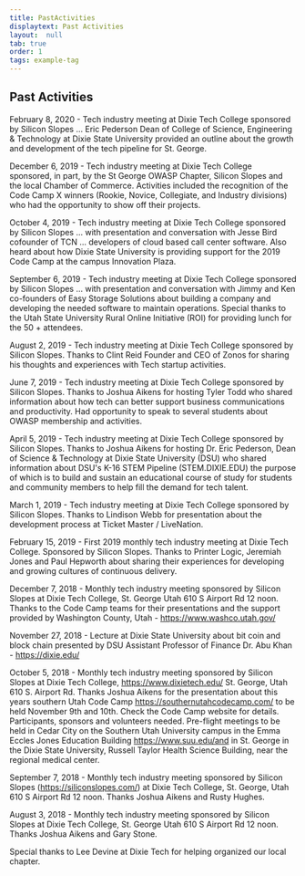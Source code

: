 ```yaml
---
title: PastActivities
displaytext: Past Activities
layout:  null
tab: true
order: 1
tags: example-tag
---
```


## Past Activities

February 8, 2020 - Tech industry meeting at Dixie Tech College sponsored by Silicon Slopes ... Eric Pederson Dean of College of Science, Engineering & Technology at Dixie State University provided an outline about the growth and development of the tech pipeline for St. George.

December 6, 2019 - Tech industry meeting at Dixie Tech College sponsored, in part, by the St George OWASP Chapter, Silicon Slopes and the local Chamber of Commerce. Activities included the recognition of the Code Camp X winners (Rookie, Novice, Collegiate, and Industry divisions) who had the opportunity to show off their projects. 

October 4, 2019 - Tech industry meeting at Dixie Tech College sponsored by Silicon Slopes ... with presentation and conversation with Jesse Bird cofounder of TCN ... developers of cloud based call center software. Also heard about how Dixie State University is providing support for the 2019 Code Camp at the campus Innovation Plaza.

September 6, 2019 - Tech industry meeting at Dixie Tech College sponsored by Silicon Slopes ... with presentation and conversation with Jimmy and Ken co-founders of Easy Storage Solutions about building a company and developing the needed software to maintain operations. Special thanks to the Utah State University Rural Online Initiative (ROI) for providing lunch for the 50 + attendees.

August 2, 2019 - Tech industry meeting at Dixie Tech College sponsored by Silicon Slopes. Thanks to Clint Reid Founder and CEO of Zonos for sharing his thoughts and experiences with Tech startup activities.

June 7, 2019 - Tech industry meeting at Dixie Tech College sponsored by Silicon Slopes. Thanks to Joshua Aikens for hosting Tyler Todd who shared information about how tech can better support business communications and productivity. Had opportunity to speak to several students about OWASP membership and activities.

April 5, 2019 - Tech industry meeting at Dixie Tech College sponsored by Silicon Slopes. Thanks to Joshua Aikens for hosting Dr. Eric Pederson, Dean of Science & Technology at Dixie State University (DSU) who shared information about DSU's K-16 STEM Pipeline (STEM.DIXIE.EDU) the purpose of which is to build and sustain an educational course of study for students and community members to help fill the demand for tech talent.

March 1, 2019 - Tech industry meeting at Dixie Tech College sponsored by Silicon Slopes. Thanks to Lindison Webb for presentation about the development process at Ticket Master / LiveNation.

February 15, 2019 - First 2019 monthly tech industry meeting at Dixie Tech College. Sponsored by Silicon Slopes. Thanks to Printer Logic, Jeremiah Jones and Paul Hepworth about sharing their experiences for developing and growing cultures of continuous delivery.

December 7, 2018 - Monthly tech industry meeting sponsored by Silicon Slopes at Dixie Tech College, St. George Utah 610 S Airport Rd 12 noon. Thanks to the Code Camp teams for their presentations and the support provided by Washington County, Utah - https://www.washco.utah.gov/

November 27, 2018 - Lecture at Dixie State University about bit coin and block chain presented by DSU Assistant Professor of Finance Dr. Abu Khan - https://dixie.edu/

October 5, 2018 - Monthly tech industry meeting sponsored by Silicon Slopes at Dixie Tech College, https://www.dixietech.edu/ St. George, Utah 610 S. Airport Rd. Thanks Joshua Aikens for the presentation about this years southern Utah Code Camp https://southernutahcodecamp.com/ to be held November 9th and 10th. Check the Code Camp website for details. Participants, sponsors and volunteers needed. Pre-flight meetings to be held in Cedar City on the Southern Utah University campus in the Emma Eccles Jones Education Building https://www.suu.edu/and in St. George in the Dixie State University, Russell Taylor Health Science Building, near the regional medical center.

September 7, 2018 - Monthly tech industry meeting sponsored by Silicon Slopes (https://siliconslopes.com/) at Dixie Tech College, St. George, Utah 610 S Airport Rd 12 noon. Thanks Joshua Aikens and Rusty Hughes.

August 3, 2018 - Monthly tech industry meeting sponsored by Silicon Slopes at Dixie Tech College, St. George Utah 610 S Airport Rd 12 noon. Thanks Joshua Aikens and Gary Stone. 

Special thanks to Lee Devine at Dixie Tech for helping organized our local chapter. 
